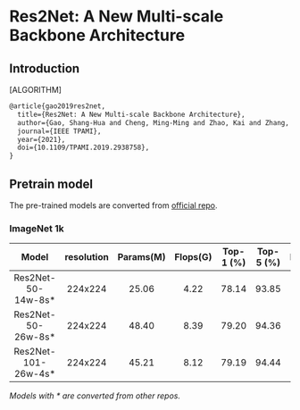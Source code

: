 # Res2Net: A New Multi-scale Backbone Architecture

## Introduction

[ALGORITHM]

```latex
@article{gao2019res2net,
  title={Res2Net: A New Multi-scale Backbone Architecture},
  author={Gao, Shang-Hua and Cheng, Ming-Ming and Zhao, Kai and Zhang, Xin-Yu and Yang, Ming-Hsuan and Torr, Philip},
  journal={IEEE TPAMI},
  year={2021},
  doi={10.1109/TPAMI.2019.2938758},
}
```

## Pretrain model

The pre-trained models are converted from [official repo](https://github.com/Res2Net/Res2Net-PretrainedModels).

### ImageNet 1k

|        Model          | resolution  | Params(M) |  Flops(G) | Top-1 (%) | Top-5 (%) | Download |
|:---------------------:|:-----------:|:---------:|:---------:|:---------:|:---------:|:--------:|
|  Res2Net-50-14w-8s\*  |   224x224   |   25.06   |    4.22   |   78.14   |   93.85   | [model](https://download.openmmlab.com/mmclassification/v0/res2net/res2net50-w14-s8_3rdparty_8xb32_in1k_20210927-bc967bf1.pth)|
|  Res2Net-50-26w-8s\*  |   224x224   |   48.40   |    8.39   |   79.20   |   94.36   | [model](https://download.openmmlab.com/mmclassification/v0/res2net/res2net50-w26-s8_3rdparty_8xb32_in1k_20210927-f547a94b.pth)|
|  Res2Net-101-26w-4s\* |   224x224   |   45.21   |    8.12   |   79.19   |   94.44   | [model](https://download.openmmlab.com/mmclassification/v0/res2net/res2net101-w26-s4_3rdparty_8xb32_in1k_20210927-870b6c36.pth)|

*Models with \* are converted from other repos.*
